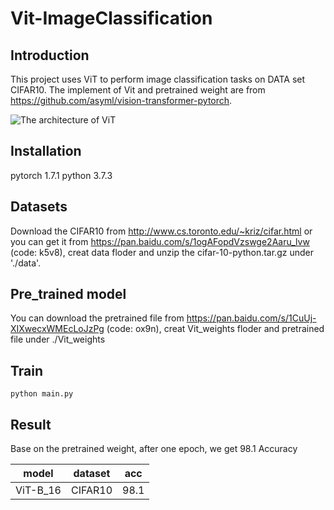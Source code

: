# Vit-ImageClassification

## Introduction
This project uses ViT to perform image classification tasks on DATA set CIFAR10. The implement of Vit and pretrained weight are from https://github.com/asyml/vision-transformer-pytorch. 

![The architecture of ViT](https://github.com/Kaicheng-Yang0828/Vit-ImageClassification/blob/main/pic/VIT.png)

## Installation
pytorch 1.7.1
python 3.7.3

## Datasets

Download the CIFAR10 from http://www.cs.toronto.edu/~kriz/cifar.html or you can get it from https://pan.baidu.com/s/1ogAFopdVzswge2Aaru_lvw (code: k5v8), creat data floder and unzip the cifar-10-python.tar.gz under './data'. 

## Pre_trained model

You can download the pretrained file from https://pan.baidu.com/s/1CuUj-XIXwecxWMEcLoJzPg (code: ox9n), creat Vit_weights floder and pretrained file under ./Vit_weights 

## Train
```
python main.py 
```
## Result

Base on the pretrained weight, after one epoch, we get 98.1 Accuracy

model  | dataset  | acc
---- | ----- | ------  
ViT-B_16  | CIFAR10 | 98.1 
